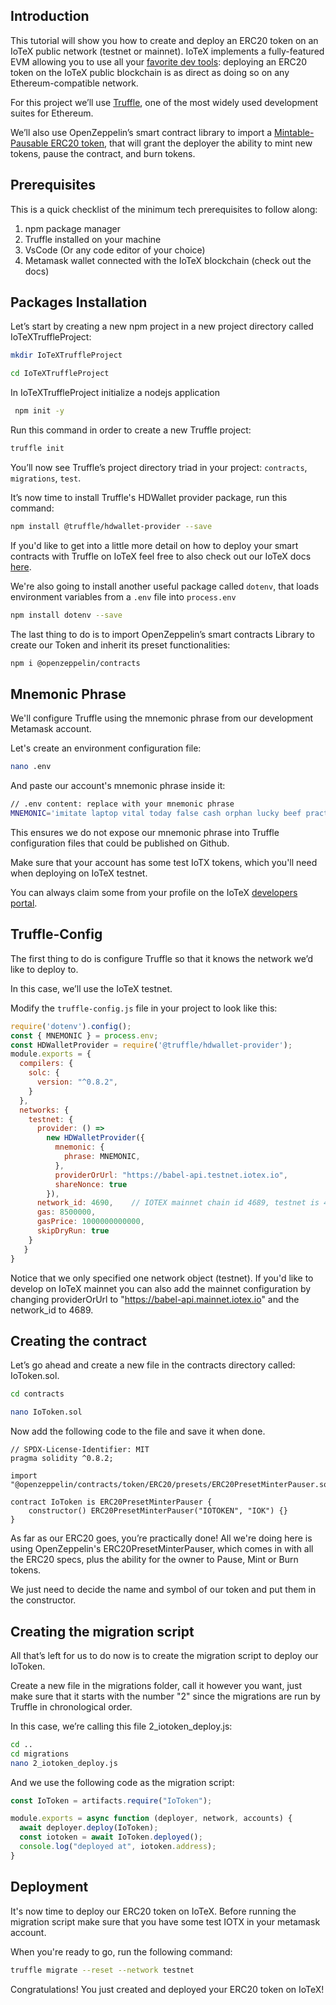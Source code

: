 ## Introduction
This tutorial will show you how to create and deploy an ERC20 token on an IoTeX public network (testnet or mainnet). 
IoTeX implements a fully-featured EVM allowing you to use all your [favorite dev tools](https://docs.iotex.io/dapp-development/web3-development): deploying an ERC20 token on the IoTeX public blockchain is as direct as doing so on any Ethereum-compatible network. 

For this project we’ll use [Truffle](https://trufflesuite.com/), one of the most widely used development suites for Ethereum. 

We’ll also use OpenZeppelin’s smart contract library to import a [Mintable-Pausable ERC20 token](https://github.com/OpenZeppelin/openzeppelin-contracts/blob/master/contracts/token/ERC20/presets/ERC20PresetMinterPauser.sol), that will grant the deployer the ability to mint new tokens, pause the contract, and burn tokens. 

## Prerequisites
This is a quick checklist of the minimum tech prerequisites to follow along: 
1. npm package manager
2. Truffle installed on your machine
3. VsCode (Or any code editor of your choice)
4. Metamask wallet connected with the IoTeX blockchain (check out the docs)

## Packages Installation
Let’s start by creating a new npm project in a new project directory called IoTeXTruffleProject:

```bash
mkdir IoTeXTruffleProject
```
```bash
cd IoTeXTruffleProject
``` 

In IoTeXTruffleProject initialize a nodejs application

```bash
 npm init -y
```

Run this command in order to create a new Truffle project: 

```bash
truffle init
```

You’ll now see Truffle’s project directory triad in your project: `contracts`, `migrations`, `test`.

It’s now time to install Truffle's HDWallet provider package, run this command: 

```bash
npm install @truffle/hdwallet-provider --save
```

If you'd like to get into a little more detail on how to deploy your smart contracts with Truffle on IoTeX feel free to also check out our IoTeX docs [here](https://docs.iotex.io/dapp-development/web3-development/truffle).

We're also going to install another useful package called `dotenv`, that loads environment variables from a `.env` file into `process.env` 

```bash
npm install dotenv --save
```

The last thing to do is to import OpenZeppelin’s smart contracts Library to create our Token and inherit its preset functionalities:

```bash
npm i @openzeppelin/contracts
```

## Mnemonic Phrase

We'll configure Truffle using the mnemonic phrase from our development Metamask account.  

Let's create an environment configuration file:

```bash
nano .env
```

And paste our account's mnemonic phrase inside it:

```bash
// .env content: replace with your mnemonic phrase
MNEMONIC='imitate laptop vital today false cash orphan lucky beef practice today pattern force risk draw pipe mutual ball sleep wet orbit badge song trophy'
```

This ensures we do not expose our mnemonic phrase into Truffle configuration files that could be published on Github.

Make sure that your account has some test IoTX tokens, which you'll need when deploying on IoTeX testnet. 

You can always claim some from your profile on the IoTeX [developers portal](https://developers.iotex.io/). 

## Truffle-Config

The first thing to do is configure Truffle so that it knows the network we’d like to deploy to. 

In this case, we’ll use the IoTeX testnet. 

Modify the `truffle-config.js` file in your project to look like this: 

```javascript
require('dotenv').config();
const { MNEMONIC } = process.env;
const HDWalletProvider = require('@truffle/hdwallet-provider');
module.exports = {
  compilers: {
    solc: {
      version: "^0.8.2",
    }
  },
  networks: {
    testnet: {
      provider: () =>
        new HDWalletProvider({
          mnemonic: {
            phrase: MNEMONIC,
          },
          providerOrUrl: "https://babel-api.testnet.iotex.io",
          shareNonce: true
        }),
      network_id: 4690,    // IOTEX mainnet chain id 4689, testnet is 4690
      gas: 8500000,
      gasPrice: 1000000000000,
      skipDryRun: true
    }
   }
}
```

Notice that we only specified one network object (testnet). If you'd like to develop on IoTeX mainnet you can also add the mainnet configuration by changing providerOrUrl to "https://babel-api.mainnet.iotex.io" and the network_id to 4689. 

## Creating the contract 

Let’s go ahead and create a new file in the contracts directory called: IoToken.sol. 

```bash
cd contracts
```
```bash
nano IoToken.sol
```

Now  add the following code to the file and save it when done. 

```solidity
// SPDX-License-Identifier: MIT
pragma solidity ^0.8.2;

import "@openzeppelin/contracts/token/ERC20/presets/ERC20PresetMinterPauser.sol";

contract IoToken is ERC20PresetMinterPauser {
    constructor() ERC20PresetMinterPauser("IOTOKEN", "IOK") {}
}
```

As far as our ERC20 goes, you’re practically done! All we're doing here is using OpenZeppelin's ERC20PresetMinterPauser, which comes in with all the ERC20 specs, plus the ability for the owner to Pause, Mint or Burn tokens. 

We just need to decide the name and symbol of our token and put them in the constructor. 

## Creating the migration script

All that’s left for us to do now is to create the migration script to deploy our IoToken. 

Create a new file in the migrations folder, call it however you want, just make sure that it starts with the number "2" since the migrations are run by Truffle in chronological order. 

In this case, we’re calling this file 2_iotoken_deploy.js: 

```bash
cd ..
cd migrations
nano 2_iotoken_deploy.js
```

And we use the following code as the migration script:

```javascript
const IoToken = artifacts.require("IoToken");

module.exports = async function (deployer, network, accounts) {
  await deployer.deploy(IoToken);
  const iotoken = await IoToken.deployed();
  console.log("deployed at", iotoken.address);
}
```

## Deployment
It's now time to deploy our ERC20 token on IoTeX. Before running the migration script make sure that you have some test IOTX in your metamask account. 

When you're ready to go, run the following command: 

```bash
truffle migrate --reset --network testnet
```

Congratulations! You just created and deployed your ERC20 token on IoTeX! 
